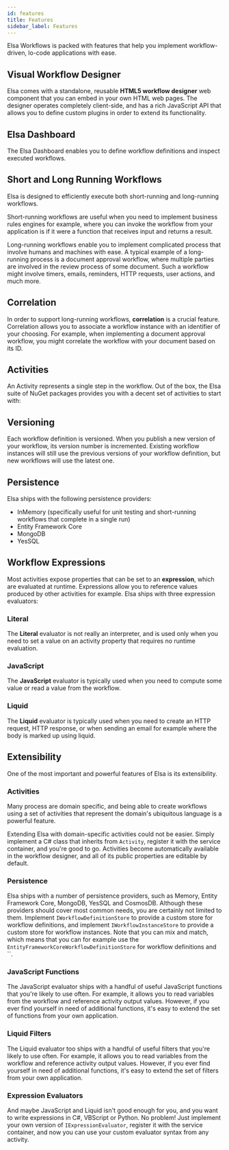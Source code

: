 ```yaml
---
id: features
title: Features
sidebar_label: Features
---
```


Elsa Workflows is packed with features that help you implement workflow-driven, lo-code applications with ease.

## Visual Workflow Designer

Elsa comes with a standalone, reusable **HTML5 workflow designer** web component that you can embed in your own HTML web pages.
The designer operates completely client-side, and has a rich JavaScript API that allows you to define custom plugins in order to extend its functionality.

## Elsa Dashboard

The Elsa Dashboard enables you to define workflow definitions and inspect executed workflows. 

## Short and Long Running Workflows

Elsa is designed to efficiently execute both short-running and long-running workflows.

Short-running workflows are useful when you need to implement business rules engines for example, where you can invoke the workflow from your application is if it were a function that receives input and returns a result.

Long-running workflows enable you to implement complicated process that involve humans and machines with ease.
A typical example of a long-running process is a document approval workflow, where multiple parties are involved in the review process of some document. Such a workflow might involve timers, emails, reminders, HTTP requests, user actions, and much more.

## Correlation

In order to support long-running workflows, **correlation** is a crucial feature. Correlation allows you to associate a workflow instance with an identifier of your choosing. For example, when implementing a document approval workflow, you might correlate the workflow with your document based on its ID.

## Activities

An Activity represents a single step in the workflow. 
Out of the box, the Elsa suite of NuGet packages provides you with a decent set of activities to start with:

## Versioning

Each workflow definition is versioned. When you publish a new version of your workflow, its version number is incremented. Existing workflow instances will still use the previous versions of your workflow definition, but new workflows will use the latest one.

## Persistence

Elsa ships with the following persistence providers:

* InMemory (specifically useful for unit testing and short-running workflows that complete in a single run)
* Entity Framework Core
* MongoDB
* YesSQL

## Workflow Expressions

Most activities expose properties that can be set to an **expression**, which are evaluated at runtime.
Expressions allow you to reference values produced by other activities for example.
Elsa ships with three expression evaluators:

### Literal

The **Literal** evaluator is not really an interpreter, and is used only when you need to set a value on an activity property that requires no runtime evaluation.

### JavaScript

The **JavaScript** evaluator is typically used when you need to compute some value or read a value from the workflow.

### Liquid

The **Liquid** evaluator is typically used when you need to create an HTTP request, HTTP response, or when sending an email for example where the body is marked up using liquid.

## Extensibility

One of the most important and powerful features of Elsa is its extensibility.

### Activities

Many process are domain specific, and being able to create workflows using a set of activities that represent the domain's ubiquitous language is a powerful feature.

Extending Elsa with domain-specific activities could not be easier. Simply implement a C# class that inherits from `Activity`, register it with the service container, and you're good to go.
Activities become automatically available in the workflow designer, and all of its public properties are editable by default.

###  Persistence

Elsa ships with a number of persistence providers, such as Memory, Entity Framework Core, MongoDB, YesSQL and CosmosDB.
Although these providers should cover most common needs, you are certainly not limited to them. Implement `IWorkflowDefinitionStore` to provide a custom store for workflow definitions, and implement `IWorkflowInstanceStore` to provide a custom store for workflow instances.
Note that you can mix and match, which means that you can for example use the `EntityFrameworkCoreWorkflowDefinitionStore` for workflow definitions and ``.    

### JavaScript Functions

The JavaScript evaluator ships with a handful of useful JavaScript functions that you're likely to use often. For example, it allows you to read variables from the workflow and reference activity output values.
However, if you ever find yourself in need of additional functions, it's easy to extend the set of functions from your own application.

### Liquid Filters

The Liquid evaluator too ships with a handful of useful filters that you're likely to use often. For example, it allows you to read variables from the workflow and reference activity output values.
However, if you ever find yourself in need of additional functions, it's easy to extend the set of filters from your own application.

### Expression Evaluators

And maybe JavaScript and Liquid isn't good enough for you, and you want to write expressions in C#, VBScript or Python. No problem! Just implement your own version of `IExpressionEvaluator`, register it with the service container, and now you can use your custom evaluator syntax from any activity.